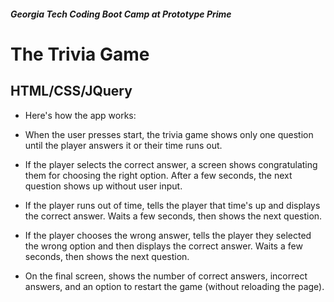 ##### Georgia Tech Coding Boot Camp at Prototype Prime

# The Trivia Game
## HTML/CSS/JQuery

- Here's how the app works:

- When the user presses start, the trivia game shows only one question until the player answers it or their time runs out.

- If the player selects the correct answer, a screen shows congratulating them for choosing the right option. After a few seconds, the next question shows up without user input.

- If the player runs out of time, tells the player that time's up and displays the correct answer. Waits a few seconds, then shows the next question.

- If the player chooses the wrong answer, tells the player they selected the wrong option and then displays the correct answer. Waits a few seconds, then shows the next question.

- On the final screen, shows the number of correct answers, incorrect answers, and an option to restart the game (without reloading the page).

